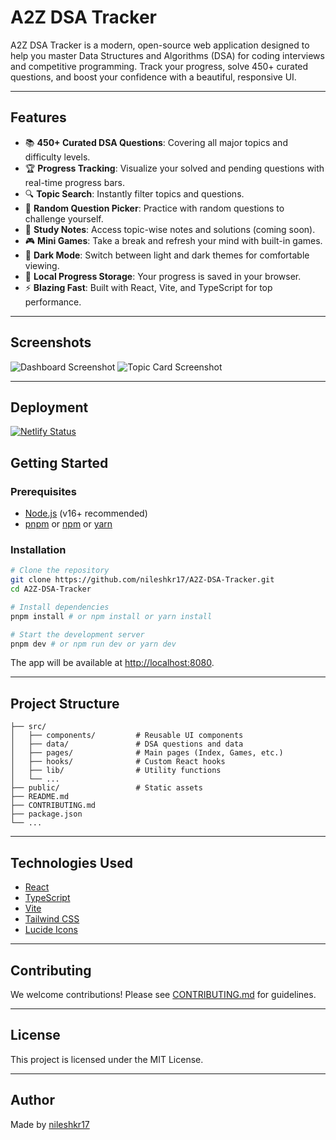 # A2Z DSA Tracker

A2Z DSA Tracker is a modern, open-source web application designed to help you master Data Structures and Algorithms (DSA) for coding interviews and competitive programming. Track your progress, solve 450+ curated questions, and boost your confidence with a beautiful, responsive UI.

---

## Features

- 📚 **450+ Curated DSA Questions**: Covering all major topics and difficulty levels.
- 🏆 **Progress Tracking**: Visualize your solved and pending questions with real-time progress bars.
- 🔍 **Topic Search**: Instantly filter topics and questions.
- 🎲 **Random Question Picker**: Practice with random questions to challenge yourself.
- 📝 **Study Notes**: Access topic-wise notes and solutions (coming soon).
- 🎮 **Mini Games**: Take a break and refresh your mind with built-in games.
- 🌙 **Dark Mode**: Switch between light and dark themes for comfortable viewing.
- 💾 **Local Progress Storage**: Your progress is saved in your browser.
- ⚡ **Blazing Fast**: Built with React, Vite, and TypeScript for top performance.

---

## Screenshots

<!-- Add your screenshots here -->
![Dashboard Screenshot](./screenshots/dashboard.png)
![Topic Card Screenshot](./screenshots/topic-card.png)

---

## Deployment
[![Netlify Status](https://api.netlify.com/api/v1/badges/ed9c76e8-8661-4a9d-b9dc-067bf40eda75/deploy-status)](https://app.netlify.com/projects/a2z-dsa-tracker/deploys)

## Getting Started

### Prerequisites
- [Node.js](https://nodejs.org/) (v16+ recommended)
- [pnpm](https://pnpm.io/) or [npm](https://www.npmjs.com/) or [yarn](https://yarnpkg.com/)

### Installation

```bash
# Clone the repository
git clone https://github.com/nileshkr17/A2Z-DSA-Tracker.git
cd A2Z-DSA-Tracker

# Install dependencies
pnpm install # or npm install or yarn install

# Start the development server
pnpm dev # or npm run dev or yarn dev
```

The app will be available at [http://localhost:8080](http://localhost:8080).

---

## Project Structure

```
├── src/
│   ├── components/         # Reusable UI components
│   ├── data/               # DSA questions and data
│   ├── pages/              # Main pages (Index, Games, etc.)
│   ├── hooks/              # Custom React hooks
│   ├── lib/                # Utility functions
│   └── ...
├── public/                 # Static assets
├── README.md
├── CONTRIBUTING.md
├── package.json
└── ...
```

---

## Technologies Used
- [React](https://react.dev/)
- [TypeScript](https://www.typescriptlang.org/)
- [Vite](https://vitejs.dev/)
- [Tailwind CSS](https://tailwindcss.com/)
- [Lucide Icons](https://lucide.dev/)

---

## Contributing

We welcome contributions! Please see [CONTRIBUTING.md](./CONTRIBUTING.md) for guidelines.

---

## License

This project is licensed under the MIT License.

---

## Author

Made by [nileshkr17](https://github.com/nileshkr17)

